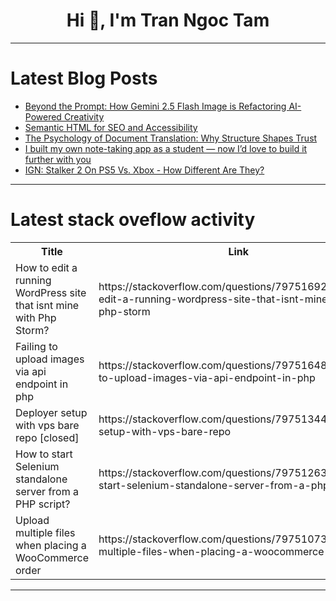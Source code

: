 <h1 align="center">Hi 👋, I'm Tran Ngoc Tam</h1>

---

# Latest Blog Posts 
<!-- BLOG-POST-LIST:START -->
- [Beyond the Prompt: How Gemini 2.5 Flash Image is Refactoring AI-Powered Creativity](https://dev.to/stellan/beyond-text-to-image-how-googles-gemini-25-flash-is-redefining-ai-powered-creation-4chd)
- [Semantic HTML for SEO and Accessibility](https://dev.to/weddy/semantic-html-for-seo-and-accessibility-oig)
- [The Psychology of Document Translation: Why Structure Shapes Trust](https://dev.to/lily_wilson_1374db3726315/the-psychology-of-document-translation-why-structure-shapes-trust-2hio)
- [I built my own note-taking app as a student — now I’d love to build it further with you](https://dev.to/smaug6739/i-built-my-own-note-taking-app-as-a-student-now-id-love-to-build-it-further-with-you-3pnp)
- [IGN: Stalker 2 On PS5 Vs. Xbox - How Different Are They?](https://dev.to/gg_news/ign-stalker-2-on-ps5-vs-xbox-how-different-are-they-2hbm)
<!-- BLOG-POST-LIST:END -->

---

# Latest stack oveflow activity
<table>
  <tr><th>Title</th><th>Link</th></tr>
  <!-- STACKOVERFLOW:START --><tr><td>How to edit a running WordPress site that isnt mine with Php Storm?</td><td>https://stackoverflow.com/questions/79751692/how-to-edit-a-running-wordpress-site-that-isnt-mine-with-php-storm</td></tr><tr><td>Failing to upload images via api endpoint in php</td><td>https://stackoverflow.com/questions/79751648/failing-to-upload-images-via-api-endpoint-in-php</td></tr><tr><td>Deployer setup with vps bare repo [closed]</td><td>https://stackoverflow.com/questions/79751344/deployer-setup-with-vps-bare-repo</td></tr><tr><td>How to start Selenium standalone server from a PHP script?</td><td>https://stackoverflow.com/questions/79751263/how-to-start-selenium-standalone-server-from-a-php-script</td></tr><tr><td>Upload multiple files when placing a WooCommerce order</td><td>https://stackoverflow.com/questions/79751073/upload-multiple-files-when-placing-a-woocommerce-order</td></tr><!-- STACKOVERFLOW:END -->
</table>

---


